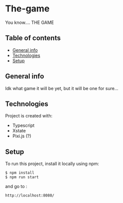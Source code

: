 # The-game

You know.... THE GAME

## Table of contents

-   [General info](#general-info)
-   [Technologies](#technologies)
-   [Setup](#setup)

## General info

Idk what game it will be yet, but it will be one for sure...

## Technologies

Project is created with:

-   Typescript
-   Xstate
-   Pixi.js (?)

## Setup

To run this project, install it locally using npm:

```
$ npm install
$ npm run start
```

and go to :

```
http://localhost:8080/
```
